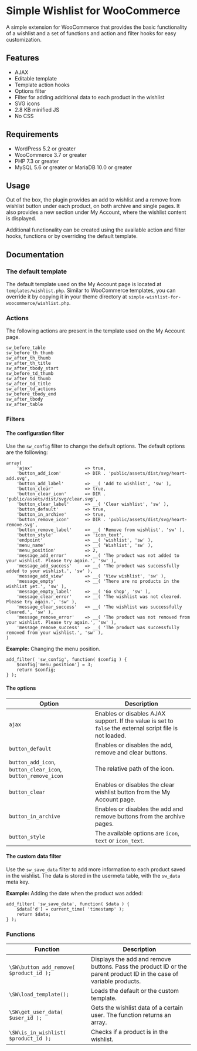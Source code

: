 # Simple Wishlist for WooCommerce

A simple extension for WooCommerce that provides the basic functionality of a wishlist and a set of functions and action and filter hooks for easy customization.

## Features

- AJAX
- Editable template
- Template action hooks
- Options filter
- Filter for adding additional data to each product in the wishlist
- SVG icons
- 2.8 KB minified JS
- No CSS

## Requirements

- WordPress 5.2 or greater
- WooCommerce 3.7 or greater
- PHP 7.3 or greater
- MySQL 5.6 or greater or MariaDB 10.0 or greater

## Usage

Out of the box, the plugin provides an add to wishlist and a remove from wishlist button under each product, on both archive and single pages. It also provides a new section under My Account, where the wishlist content is displayed.

Additional functionality can be created using the available action and filter hooks, functions or by overriding the default template.

## Documentation

### The default template

The default template used on the My Account page is located at `templates/wishlist.php`. Similar to WooCommerce templates, you can override it by copying it in your theme directory at `simple-wishlist-for-woocommerce/wishlist.php`.

### Actions

The following actions are present in the template used on the My Account page.

```
sw_before_table
sw_before_th_thumb
sw_after_th_thumb
sw_after_th_title
sw_after_tbody_start
sw_before_td_thumb
sw_after_td_thumb
sw_after_td_title
sw_after_td_actions
sw_before_tbody_end
sw_after_tbody
sw_after_table
```

### Filters

#### The configuration filter

Use the `sw_config` filter to change the default options. The default options are the following:

```
array(
    'ajax'                    => true,
    'button_add_icon'         => DIR . 'public/assets/dist/svg/heart-add.svg',
    'button_add_label'        => __( 'Add to wishlist', 'sw' ),
    'button_clear'            => true,
    'button_clear_icon'       => DIR . 'public/assets/dist/svg/clear.svg',
    'button_clear_label'      => __( 'Clear wishlist', 'sw' ),
    'button_default'          => true,
    'button_in_archive'       => true,
    'button_remove_icon'      => DIR . 'public/assets/dist/svg/heart-remove.svg',
    'button_remove_label'     => __( 'Remove from wishlist', 'sw' ),
    'button_style'            => 'icon_text',
    'endpoint'                => __( 'wishlist', 'sw' ),
    'menu_name'               => __( 'Wishlist', 'sw' ),
    'menu_position'           => 2,
    'message_add_error'       => __( 'The product was not added to your wishlist. Please try again.', 'sw' ),
    'message_add_success'     => __( 'The product was successfully added to your wishlist.', 'sw' ),
    'message_add_view'        => __( 'View wishlist', 'sw' ),
    'message_empty'           => __( 'There are no products in the wishlist yet.', 'sw' ),
    'message_empty_label'     => __( 'Go shop', 'sw' ),
    'message_clear_error'     => __( 'The wishlist was not cleared. Please try again.', 'sw' ),
    'message_clear_success'   => __( 'The wishlist was successfully cleared.', 'sw' ),
    'message_remove_error'    => __( 'The product was not removed from your wishlist. Please try again.', 'sw' ),
    'message_remove_success'  => __( 'The product was successfully removed from your wishlist.', 'sw' ),
)
```

**Example:** Changing the menu position.

```
add_filter( 'sw_config', function( $config ) {
    $config['menu_position'] = 3;
    return $config;
} );
```

#### The options

<table>
    <thead>
        <tr>
            <th>Option</th>
            <th>Description</th>
        </tr>
    </thead>
    <tbody>
        <tr>
            <td><code>ajax</code></td>
            <td>Enables or disables AJAX support. If the value is set to <code>false</code> the external script file is not loaded.</td>
        </tr>
        <tr>
            <td><code>button_default</code></td>
            <td>Enables or disables the add, remove and clear buttons.</td>
        </tr>
        <tr>
            <td><code>button_add_icon</code>, <code>button_clear_icon</code>, <code>button_remove_icon</code></td>
            <td>The relative path of the icon.</td>
        </tr>
        <tr>
            <td><code>button_clear</code></td>
            <td>Enables or disables the clear wishlist button from the My Account page.</td>
        </tr>
        <tr>
            <td><code>button_in_archive</code></td>
            <td>Enables or disables the add and remove buttons from the archive pages.</td>
        </tr>
        <tr>
            <td><code>button_style</code></td>
            <td>The available options are <code>icon</code>, <code>text</code> or <code>icon_text</code>.</td>
        </tr>
    </tbody>
</table>

#### The custom data filter

Use the `sw_save_data` filter to add more information to each product saved in the wishlist. The data is stored in the usermeta table, with the `sw_data` meta key.

**Example:** Adding the date when the product was added:

```
add_filter( 'sw_save_data', function( $data ) {
    $data['d'] = current_time( 'timestamp' );
    return $data;
} );
```

### Functions

<table>
    <thead>
        <tr>
            <th>Function</th>
            <th>Description</th>
        </tr>
    </thead>
    <tbody>
        <tr>
            <td><code>\SW\button_add_remove( $product_id );</code></td>
            <td>Displays the add and remove buttons. Pass the product ID or the parent product ID in the case of variable products.</td>
        </tr>
        <tr>
            <td><code>\SW\load_template();</code></td>
            <td>Loads the default or the custom template.</td>
        </tr>
        <tr>
            <td><code>\SW\get_user_data( $user_id );</code></td>
            <td>Gets the wishlist data of a certain user. The function returns an array.</td>
        </tr>
        <tr>
            <td><code>\SW\is_in_wishlist( $product_id );</code></td>
            <td>Checks if a product is in the wishlist.</td>
        </tr>
    </tbody>
</table>

